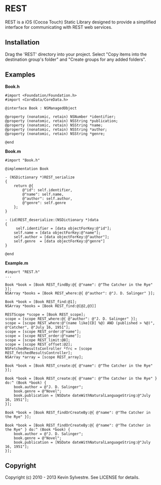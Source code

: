 # REST

REST is a iOS (Cocoa Touch) Static Library designed to provide a simplified interface for communicating with REST web services.

## Installation

Drag the 'REST' directory into your project. Select "Copy items into the destination group's folder" and "Create groups for any added folders".
  
## Examples

**Book.h**

    #import <Foundation/Foundation.h>
    #import <CoreData/CoreData.h>
    
    @interface Book : NSManagedObject 
    
    @property (nonatomic, retain) NSNumber *identifier;
    @property (nonatomic, retain) NSString *publication;
    @property (nonatomic, retain) NSString *name;
    @property (nonatomic, retain) NSString *author;
    @property (nonatomic, retain) NSString *genre;
    
    @end
    
**Book.m**

    #import "Book.h"

    @implementation Book
    
    - (NSDictionary *)REST_serialize
    {
        return @{
            @"id": self.identifier,
            @"name": self.name,
            @"author": self.author,
            @"genre": self.genre
        };
    }
    
    - (id)REST_deserialize:(NSDictionary *)data
    {
         self.identifier = [data objectForKey:@"id"];
        self.name = [data objectForKey:@"name"];
        self.author = [data objectForKey:@"author"];
        self.genre  = [data objectForKey:@"genre"]
    }

    @end

**Example.m**

    #import "REST.h"
    ...

    Book *book = [Book REST_findBy:@{ @"name": @"The Catcher in the Rye" }];
    NSArray *books = [Book REST_where:@{ @"author": @"J. D. Salinger" }];

    Book *book = [Book REST_find:@1];
    NSArray *books = [Book REST_find:@[@2,@3]]

    RESTScope *scope = [Book REST_scope];
    scope = [scope REST_where:@{ @"author": @"J. D. Salinger" }];
    scope = [scope REST_where:@"(name like[CD] %@) AND (published > %@)", @"Catcher", @"July 16, 1951"];
    scope = [scope REST_order:@"name"];
    scope = [scope REST_order:@"name"];
    scope = [scope REST_limit:@8];
    scope = [scope REST_offset:@2];
    NSFetchedResultsController *frc = [scope REST_fetchedResultsController];
    NSArray *array = [scope REST_array];

    Book *book = [Book REST_create:@{ @"name": @"The Catcher in the Rye" }];
    
    Book *book = [Book REST_create:@{ @"name": @"The Catcher in the Rye" } do:^ (Book *book) {
        book.author = @"J. D. Salinger";
        book.genre = @"Novel";
        book.publication = [NSDate dateWithNaturalLanguageString:@"July 16, 1951"];
    }];

    Book *book = [Book REST_findOrCreateBy:@{ @"name": @"The Catcher in the Rye" }];
    
    Book *book = [Book REST_findOrCreateBy:@{ @"name": @"The Catcher in the Rye" } do:^ (Book *book) {
        book.author = @"J. D. Salinger";
        book.genre = @"Novel";
        book.publication = [NSDate dateWithNaturalLanguageString:@"July 16, 1951"];
    }];

## Copyright

Copyright (c) 2010 - 2013 Kevin Sylvestre. See LICENSE for details.

